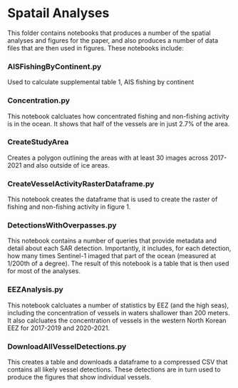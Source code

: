 # Spatail Analyses

This folder contains notebooks that produces a number of the spatial analyses and figures for the paper, and also produces a number of data files that are then used in figures. These notebooks include:

### AISFishingByContinent.py
Used to calculate supplemental table 1, AIS fishing by continent

### Concentration.py
This notebook calcluates how concentrated fishing and non-fishing activity is in the ocean. It shows that half of the vessels are in just 2.7% of the area.

### CreateStudyArea
Creates a polygon outlining the areas with at least 30 images across 2017-2021 and also outside of ice areas.

### CreateVesselActivityRasterDataframe.py
This notebook creates the dataframe that is used to create the raster of fishing and non-fishing activity in figure 1. 

### DetectionsWithOverpasses.py
This notebook contains a number of queries that provide metadata and detail about each SAR detection. Importantly, it includes, for each detection, how many times Sentinel-1 imaged that part of the ocean (measured at 1/200th of a degree). The result of this notebook is a table that is then used for most of the analyses. 

### EEZAnalysis.py
This notebook calcluates a number of statistics by EEZ (and the high seas), including the concentration of vessels in waters shallower than 200 meters. It also calcluates the concentration of vessels in the western North Korean EEZ for 2017-2019 and 2020-2021. 

### DownloadAllVesselDetections.py
This creates a table and downloads a dataframe to a compressed CSV that contains all likely vessel detections. These detections are in turn used to produce the figures that show individual vessels.



```python

```
